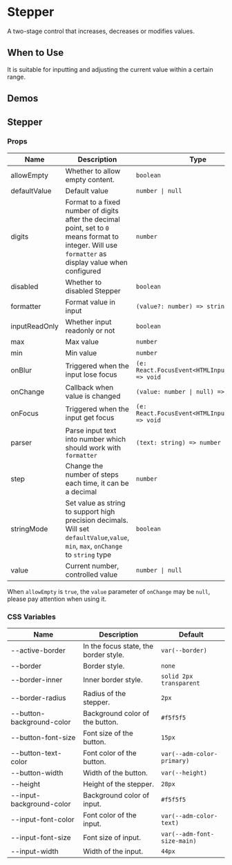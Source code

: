 # Stepper

A two-stage control that increases, decreases or modifies values.

## When to Use

It is suitable for inputting and adjusting the current value within a certain range.

## Demos

<code src="./demos/demo1.tsx"></code>

<code src="./demos/demo2.tsx"></code>

<code src="./demos/demo3.tsx"></code>

## Stepper

### Props

| Name | Description | Type | Default | Version |
| --- | --- | --- | --- | --- |
| allowEmpty | Whether to allow empty content. | `boolean` | `false` |
| defaultValue | Default value | `number \| null` | `0` |
| digits | Format to a fixed number of digits after the decimal point, set to `0` means format to integer. Will use `formatter` as display value when configured | `number` | - |
| disabled | Whether to disabled Stepper | `boolean` | `false` |
| formatter | Format value in input | `(value?: number) => string` | - | 5.26.0 |
| inputReadOnly | Whether input readonly or not | `boolean` | `false` |
| max | Max value | `number` | - |
| min | Min value | `number` | - |
| onBlur | Triggered when the input lose focus | `(e: React.FocusEvent<HTMLInputElement>) => void` | - |
| onChange | Callback when value is changed | `(value: number \| null) => void` | - |
| onFocus | Triggered when the input get focus | `(e: React.FocusEvent<HTMLInputElement>) => void` | - |
| parser | Parse input text into number which should work with `formatter` | `(text: string) => number` | - | 5.26.0 |
| step | Change the number of steps each time, it can be a decimal | `number` | `1` |
| stringMode | Set value as string to support high precision decimals. Will set `defaultValue`,`value`, `min`, `max`, `onChange` to `string` type | `boolean` | `false` | 5.27.0 |
| value | Current number, controlled value | `number \| null` | - |

When `allowEmpty` is `true`, the `value` parameter of `onChange` may be `null`, please pay attention when using it.

### CSS Variables

| Name                      | Description                           | Default                     |
| ------------------------- | ------------------------------------- | --------------------------- |
| --active-border           | In the focus state, the border style. | `var(--border)`             |
| --border                  | Border style.                         | `none`                      |
| --border-inner            | Inner border style.                   | `solid 2px transparent`     |
| --border-radius           | Radius of the stepper.                | `2px`                       |
| --button-background-color | Background color of the button.       | `#f5f5f5`                   |
| --button-font-size        | Font size of the button.              | `15px`                      |
| --button-text-color       | Font color of the button.             | `var(--adm-color-primary)`  |
| --button-width            | Width of the button.                  | `var(--height)`             |
| --height                  | Height of the stepper.                | `28px`                      |
| --input-background-color  | Background color of input.            | `#f5f5f5`                   |
| --input-font-color        | Font color of the input.              | `var(--adm-color-text)`     |
| --input-font-size         | Font size of input.                   | `var(--adm-font-size-main)` |
| --input-width             | Width of the input.                   | `44px`                      |
